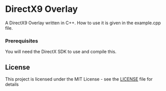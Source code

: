 # DirectX9 Overlay

A DirectX9 Overlay written in C++. How to use it is given in the example.cpp file.

### Prerequisites

You will need the DirectX SDK to use and compile this.

## License

This project is licensed under the MIT License - see the [LICENSE](LICENSE) file for details
